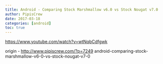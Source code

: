 ```yaml
---
title: Android - Comparing Stock Marshmallow v6.0 vs Stock Nougat v7.0
author: PipisCrew
date: 2017-03-18
categories: [android]
toc: true
---
```


https://www.youtube.com/watch?v=wtNqbCdfgwk

origin - http://www.pipiscrew.com/?p=7249 android-comparing-stock-marshmallow-v6-0-vs-stock-nougat-v7-0